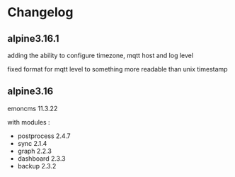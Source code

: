 # Changelog

## alpine3.16.1

adding the ability to configure timezone, mqtt host and log level

fixed format for mqtt level to something more readable than unix timestamp

## alpine3.16

emoncms 11.3.22

with modules :
- postprocess 2.4.7
- sync 2.1.4
- graph 2.2.3
- dashboard 2.3.3
- backup 2.3.2

